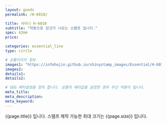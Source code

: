 ```yaml
---
layout: goods
permalink: /H-6010/

title: 샤이니 H-6010
subtitle: "자동으로 잉크가 나오는 스템프 입니다."
spec: 42mm
price: 

categories: essential_line
type: circle

# 상품이미지 정보
images1: "https://infohojin.github.io/shinystamp_images/Essential/H-6010/H-6010_1.jpg"
images2:
details1:
details2:    

# SEO 메타설정을 정의 합니다. 상품의 메타값을 설정한 경우 우선 적용이 됩니다.
meta_title: 
meta_description:
meta_keyword:
---
```


{{page.title}} 입니다. 스템프 제작 가능한 최대 크기는 {{page.size}} 입니다.
